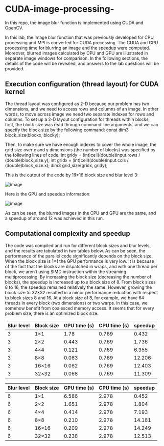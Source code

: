 # CUDA-image-processing-
In this repo, the image blur function is implemented using CUDA and OpenCV. 

In this lab, the image blur function that was previously developed for CPU processing and MPI is converted for CUDA processing. The CUDA and CPU processing time for blurring an image and the speedup were computed. Moreover, blurred images calculated by CPU and GPU are illustrated in separate image windows for comparison. In the following sections, the details of the code will be revealed, and answers to the lab questions will be provided.

## Execution configuration (thread layout) for CUDA kernel

The thread layout was configured as 2-D because our problem has two dimensions, and we need to access rows and columns of an image. In other words, to move across image we need two separate indexes for rows and columns. To set up a 2-D layout configuration for threads within blocks, first, the block size was read through command line arguments, and we can specify the block size by the following command:
const dim3 block_size(blockx, blocky);

Then, to make sure we have enough indexes to cover the whole image, the grid size over x and y dimensions (the number of blocks) was specified by the following lines of code:
int gridy = (int)ceil((double)input.rows / (double)block_size.y);
int gridx = (int)ceil((double)input.cols / (double)block_size.x);
dim3 grid_size(gridx, gridy);

This is the output of the code by 16*16 block size and blur level 3:

![image](https://user-images.githubusercontent.com/57262710/218327140-9b71e675-e537-4952-9fc4-af005abb0929.png)

Here is the GPU and speedup information:

![image](https://user-images.githubusercontent.com/57262710/218327214-b7d81a51-7dbf-4f02-ba46-188c78ce2bd5.png)

As can be seen, the blurred images in the CPU and GPU are the same, and a speedup of around 12 was achieved in this run.

## Computational complexity and speedup 

The code was compiled and run for different block sizes and blur levels, and the results are tabulated in two tables below. As can be seen, the performance of the parallel code significantly depends on the block size. When the block size is 1×1 the GPU performance is very low. It is because of the fact that the blocks are dispatched in wraps, and with one thread per block, we aren’t using SIMD instruction within the streaming multiprocessing. By increasing the block size (decreasing the number of blocks), the speedup is increased up to a block size of 8. From block sizes 8 to 16, the speedup remained relatively the same. However, growing the block size to 32×32 resulted in a minor performance reduction with respect to block sizes 8 and 16. 
At a block size of 8, for example, we have 64 threads in every block (two dimensions) or two warps. In this case, we somehow benefit from coalesced memory access. It seems that for every problem size, there is an optimized block size.

|     Blur level    |     Block size    |     GPU time (s)    |     CPU time (s)    |     speedup    |
|-------------------|-------------------|---------------------|---------------------|----------------|
|     3             |     1×1           |     1.78            |     0.769           |     0.432      |
|     3             |     2×2           |     0.443           |     0.769           |     1.736      |
|     3             |     4×4           |     0.121           |     0.769           |     6.355      |
|     3             |     8×8           |     0.063           |     0.769           |     12.206     |
|     3             |     16×16         |     0.062           |     0.769           |     12.403     |
|     3             |     32×32         |     0.068           |     0.769           |     11.309     |



|     Blur level    |     Block size    |     GPU time (s)    |     CPU time (s)    |     speedup    |
|-------------------|-------------------|---------------------|---------------------|----------------|
|     6             |     1×1           |     6.586           |     2.978           |     0.452      |
|     6             |     2×2           |     1.651           |     2.978           |     1.804      |
|     6             |     4×4           |     0.414           |     2.978           |     7.193      |
|     6             |     8×8           |     0.210           |     2.978           |     14.181     |
|     6             |     16×16         |     0.209           |     2.978           |     14.249     |
|     6             |     32×32         |     0.238           |     2.978           |     12.513     |

